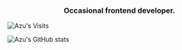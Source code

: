 <h3 align="center">Occasional frontend developer.</h3>

![Azu's Visits](https://komarev.com/ghpvc/?Az10u&color=lightgrey)

![Azu's GitHub stats](https://github-readme-stats.vercel.app/api?username=Az10u&show_icons=true&theme=graywhite)
